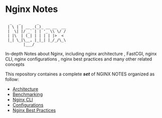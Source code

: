 # Nginx Notes

```
  _   _       _            
 | \ | | __ _(_)_ __ __  __
 |  \| |/ _` | | '_ \\ \/ /
 | |\  | (_| | | | | |>  < 
 |_| \_|\__, |_|_| |_/_/\_\
        |___/              
```


In-depth Notes about Nginx, including nginx architecture , FastCGI, nginx CLI, nginx configurations , nginx best practices and many other related concepts

This repository containes a complete _**set**_ of NGINX NOTES organized as follow:

- [Architecture](ARCHITECTURE.md)
- [Benchmarking](BENCHMARKING.md)
- [Nginx CLI ](COMMANDS.md)
- [Configurations](CONFIGURATIONS.md)
- [Nginx Best Practices](BEST-PRACTICES.md)